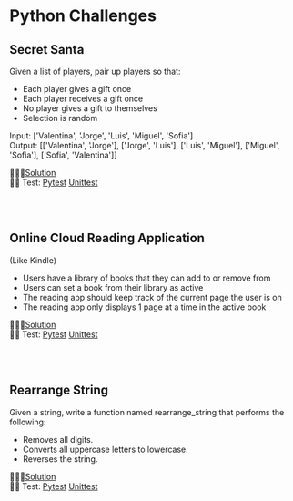 # Python Challenges

## Secret Santa
Given a list of players, pair up players so that:

- Each player gives a gift once
- Each player receives a gift once
- No player gives a gift to themselves
- Selection is random

Input: ['Valentina', 'Jorge', 'Luis', 'Miguel', 'Sofia']
<br>
Output: [['Valentina', 'Jorge'], ['Jorge', 'Luis'], ['Luis', 'Miguel'], ['Miguel', 'Sofia'], ['Sofia', 'Valentina']]

👩🏻‍💻[Solution](src/secret_santa.py)
<br>
🕵🏻 Test: [Pytest](test/pytest/test_secret_santa.py) [Unittest](test/unittest/test_secret_santa_unit.py)

<br><br>

## Online Cloud Reading Application
(Like Kindle)

- Users have a library of books that they can add to or remove from
- Users can set a book from their library as active
- The reading app should keep track of the current page the user is on
- The reading app only displays 1 page at a time in the active book

👩🏻‍💻[Solution](src/reading_app.py)
<br>
🕵🏻 Test: [Pytest](test/pytest/test_reading_app.py) [Unittest](test/unittest/test_reading_app_unit.py)

<br><br>

## Rearrange String

Given a string, write a function named rearrange_string that performs the following:
- Removes all digits.
- Converts all uppercase letters to lowercase.
- Reverses the string.

👩🏻‍💻[Solution](src/rearrange_string.py)
<br>
🕵🏻 Test: [Pytest](test/pytest/test_rearrange_string.py) [Unittest](test/unittest/test_rearrange_string_unit.py)